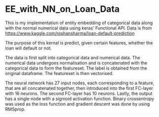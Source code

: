 # EE_with_NN_on_Loan_Data

This is my implementation of entity embedding of categorical data along with the normal numerical data using keras' Functional API.
Data is from https://www.kaggle.com/roshansharma/loan-default-prediction

The purpose of this kernal is predict, given certain features, whether the loan will default or not.

The data is first split into categorical data and numerical data. The numerical data undergoes normalisation and is concatenated with the categorical data to form the featureset. The label is obtained from the original dataframe. The featureset is then vectorised.

The neural network has 27 input nodes, each corresponding to a feature, that are all concatenated together, then introduced into the first FC-layer with 16 neurons. The second FC-layer has 10 neurons. Lastly, the output has a single node with a sigmoid activation function. Binary crossentropy was used as the loss function and gradient descent was done by using RMSprop.
